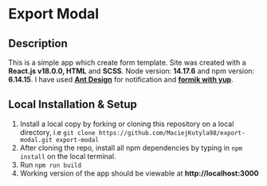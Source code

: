 # Export Modal

## Description

This is a simple app which create form template. Site was created with a **React.js v18.0.0, HTML** and **SCSS**.
Node version: **14.17.6** and npm version: **6.14.15**. I have used **[Ant Design](https://ant.design/)** for notification and **[formik with yup](https://formik.org/)**.

## Local Installation & Setup
1. Install a local copy by forking or cloning this repository on a local directory, i.e `git clone https://github.com/MaciejKutyla98/export-modal.git export-modal`
2. After cloning the repo, install all npm dependencies by typing in `npm install` on the local terminal.
3. Run `npm run build`
4. Working version of the app should be viewable at **http://localhost:3000**


